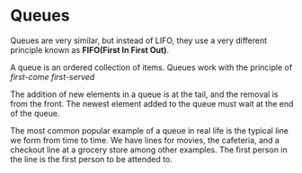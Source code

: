 # Queues

Queues are very similar, but instead of LIFO, they use a very different principle known as **FIFO(First In First Out)**.

A queue is an ordered collection of items. Queues work with the principle of *first-come first-served*

The addition of new elements in a queue is at the tail, and the removal is from the front. The newest element added to the queue must wait at the end of the queue.

The most common popular example of a queue in real life is the typical line we form from time to time. We have lines for movies, the cafeteria, and a checkout line at a grocery store among other examples. The first person in the line is the first person to be attended to.

